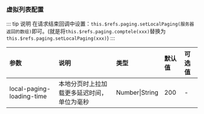 ### 虚拟列表配置

::: tip 说明
在请求结束回调中设置：`this.$refs.paging.setLocalPaging(服务器返回的数组)`即可。(就是将`this.$refs.paging.comptele(xxx)`替换为`this.$refs.paging.setLocalPaging(xxx)`)
:::


| 参数                      | 说明                                       | 类型           | 默认值 | 可选值 |
| :------------------------ | :----------------------------------------- | :------------- | :----- | :----- |
| local-paging-loading-time | 本地分页时上拉加载更多延迟时间，单位为毫秒 | Number\|String | 200    | -      |